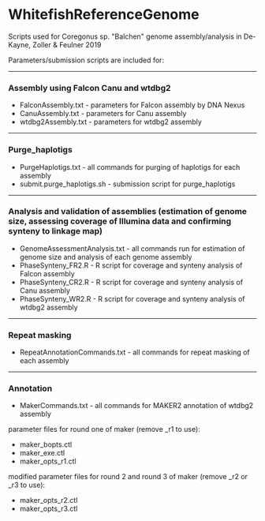 # WhitefishReferenceGenome
Scripts used for Coregonus sp. "Balchen" genome assembly/analysis in De-Kayne, Zoller &amp; Feulner 2019

Parameters/submission scripts are included for:

***

### Assembly using Falcon Canu and wtdbg2 
- FalconAssembly.txt - parameters for Falcon assembly by DNA Nexus
- CanuAssembly.txt - parameters for Canu assembly
- wtdbg2Assembly.txt - parameters for wtdbg2 assembly

***

### Purge_haplotigs
- PurgeHaplotigs.txt - all commands for purging of haplotigs for each assembly
- submit.purge_haplotigs.sh - submission script for purge_haplotigs

***

### Analysis and validation of assemblies (estimation of genome size, assessing coverage of Illumina data and confirming synteny to linkage map)
- GenomeAssessmentAnalysis.txt - all commands run for estimation of genome size and analysis of each genome assembly 
- PhaseSynteny_FR2.R - R script for coverage and synteny analysis of Falcon assembly
- PhaseSynteny_CR2.R - R script for coverage and synteny analysis of Canu assembly
- PhaseSynteny_WR2.R - R script for coverage and synteny analysis of wtdbg2 assembly

***

### Repeat masking
- RepeatAnnotationCommands.txt - all commands for repeat masking of each assembly

***

### Annotation
- MakerCommands.txt - all commands for MAKER2 annotation of wtdbg2 assembly

parameter files for round one of maker (remove \_r1 to use):
- maker_bopts.ctl
- maker_exe.ctl
- maker_opts_r1.ctl

modified parameter files for round 2 and round 3 of maker (remove \_r2 or \_r3 to use):
- maker_opts_r2.ctl
- maker_opts_r3.ctl









